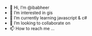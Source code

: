 - 👋 Hi, I’m @ibabheer
- 👀 I’m interested in gis 
- 🌱 I’m currently learning javascript & c# 
- 💞️ I’m looking to collaborate on 
- 📫 How to reach me ...

<!---
ibabheer/ibabheer is a ✨ special ✨ repository because its `README.md` (this file) appears on your GitHub profile.
You can click the Preview link to take a look at your changes.
--->
